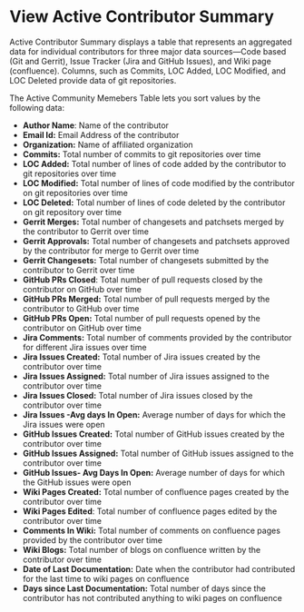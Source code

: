 # View Active Contributor Summary

Active Contributor Summary displays a table that represents an aggregated data for individual contributors for three major data sources—Code based \(Git and Gerrit\), Issue Tracker \(Jira and GitHub Issues\), and Wiki page \(confluence\). Columns, such as Commits, LOC Added, LOC Modified, and LOC Deleted provide data of git repositories.

The Active Community Memebers Table lets you sort values by the following data:

* **Author Name**: Name of the contributor
* **Email Id:** Email Address of the contributor
* **Organization:** Name of affiliated organization
* **Commits:** Total number of commits to git repositories over time
* **LOC Added:** Total number of lines of code added by the contributor to git repositories over time
* **LOC Modified:** Total number of lines of code modified by the contributor on git repositories over time
* **LOC Deleted:** Total number of lines of code deleted by the contributor on git repository over time
* **Gerrit Merges:** Total number of changesets and patchsets merged by the contributor to Gerrit over time
* **Gerrit Approvals:** Total number of changesets and patchsets approved by the contributor for merge to Gerrit over time
* **Gerrit Changesets:** Total number of changesets submitted by the contributor to Gerrit over time
* **GitHub PRs Closed**: Total number of pull requests closed by the contributor on GitHub over time
* **GitHub PRs Merged:** Total number of pull requests merged by the contributor to GitHub over time
* **GitHub PRs Open:** Total number of pull requests opened by the contributor on GitHub over time
* **Jira Comments:** Total number of comments provided by the contributor for different Jira issues over time
* **Jira Issues Created:** Total number of Jira issues created by the contributor  over time
* **Jira Issues Assigned:** Total number of Jira issues assigned to the contributor  over time
* **Jira Issues Closed:** Total number of Jira issues closed by the contributor  over time
* **Jira Issues -Avg days In Open:** Average number of days for which the Jira issues were open
* **GitHub Issues Created:** Total number of GitHub issues created by the contributor over time
* **GitHub Issues Assigned:** Total number of GitHub issues assigned to the contributor over time
* **GitHub Issues- Avg Days In Open:** Average number of days for which the GitHub issues were open
* **Wiki Pages Created:** Total number of confluence pages created by the contributor over time
* **Wiki Pages Edited**: Total number of confluence pages edited by the contributor over time
* **Comments In Wiki:** Total number of comments on confluence pages provided by the contributor over time
* **Wiki Blogs:** Total number of blogs on confluence written by the contributor over time
* **Date of Last Documentation:** Date when the contributor had contributed for the last time to wiki pages on confluence
* **Days since Last Documentation:** Total number of days since the contributor has not contributed anything to wiki pages on confluence



